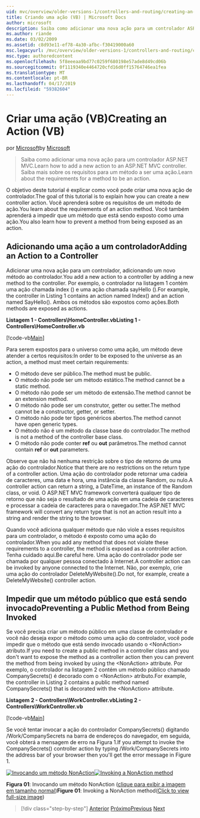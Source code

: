 ```yaml
---
uid: mvc/overview/older-versions-1/controllers-and-routing/creating-an-action-vb
title: Criando uma ação (VB) | Microsoft Docs
author: microsoft
description: Saiba como adicionar uma nova ação para um controlador ASP.NET MVC. Saiba mais sobre os requisitos para um método a ser uma ação.
ms.author: riande
ms.date: 03/02/2009
ms.assetid: c8d93e11-ef78-4a30-afbc-f30419000a60
msc.legacyurl: /mvc/overview/older-versions-1/controllers-and-routing/creating-an-action-vb
msc.type: authoredcontent
ms.openlocfilehash: 5f8eeeaa9bd77c0259f680198e57ade8d49cd06b
ms.sourcegitcommit: 0f1119340e4464720cfd16d0ff15764746ea1fea
ms.translationtype: MT
ms.contentlocale: pt-BR
ms.lasthandoff: 04/17/2019
ms.locfileid: "59382604"
---
```

# <a name="creating-an-action-vb"></a><span data-ttu-id="ef21e-104">Criar uma ação (VB)</span><span class="sxs-lookup"><span data-stu-id="ef21e-104">Creating an Action (VB)</span></span>

<span data-ttu-id="ef21e-105">por [Microsoft](https://github.com/microsoft)</span><span class="sxs-lookup"><span data-stu-id="ef21e-105">by [Microsoft](https://github.com/microsoft)</span></span>

> <span data-ttu-id="ef21e-106">Saiba como adicionar uma nova ação para um controlador ASP.NET MVC.</span><span class="sxs-lookup"><span data-stu-id="ef21e-106">Learn how to add a new action to an ASP.NET MVC controller.</span></span> <span data-ttu-id="ef21e-107">Saiba mais sobre os requisitos para um método a ser uma ação.</span><span class="sxs-lookup"><span data-stu-id="ef21e-107">Learn about the requirements for a method to be an action.</span></span>


<span data-ttu-id="ef21e-108">O objetivo deste tutorial é explicar como você pode criar uma nova ação de controlador.</span><span class="sxs-lookup"><span data-stu-id="ef21e-108">The goal of this tutorial is to explain how you can create a new controller action.</span></span> <span data-ttu-id="ef21e-109">Você aprenderá sobre os requisitos de um método de ação.</span><span class="sxs-lookup"><span data-stu-id="ef21e-109">You learn about the requirements of an action method.</span></span> <span data-ttu-id="ef21e-110">Você também aprenderá a impedir que um método que está sendo exposto como uma ação.</span><span class="sxs-lookup"><span data-stu-id="ef21e-110">You also learn how to prevent a method from being exposed as an action.</span></span>

## <a name="adding-an-action-to-a-controller"></a><span data-ttu-id="ef21e-111">Adicionando uma ação a um controlador</span><span class="sxs-lookup"><span data-stu-id="ef21e-111">Adding an Action to a Controller</span></span>

<span data-ttu-id="ef21e-112">Adicionar uma nova ação para um controlador, adicionando um novo método ao controlador.</span><span class="sxs-lookup"><span data-stu-id="ef21e-112">You add a new action to a controller by adding a new method to the controller.</span></span> <span data-ttu-id="ef21e-113">Por exemplo, o controlador na listagem 1 contém uma ação chamada index () e uma ação chamada sayHello ().</span><span class="sxs-lookup"><span data-stu-id="ef21e-113">For example, the controller in Listing 1 contains an action named Index() and an action named SayHello().</span></span> <span data-ttu-id="ef21e-114">Ambos os métodos são expostos como ações.</span><span class="sxs-lookup"><span data-stu-id="ef21e-114">Both methods are exposed as actions.</span></span>

<span data-ttu-id="ef21e-115">**Listagem 1 - Controllers\HomeController.vb**</span><span class="sxs-lookup"><span data-stu-id="ef21e-115">**Listing 1 - Controllers\HomeController.vb**</span></span>

[!code-vb[Main](creating-an-action-vb/samples/sample1.vb)]

<span data-ttu-id="ef21e-116">Para serem expostos para o universo como uma ação, um método deve atender a certos requisitos:</span><span class="sxs-lookup"><span data-stu-id="ef21e-116">In order to be exposed to the universe as an action, a method must meet certain requirements:</span></span>

- <span data-ttu-id="ef21e-117">O método deve ser público.</span><span class="sxs-lookup"><span data-stu-id="ef21e-117">The method must be public.</span></span>
- <span data-ttu-id="ef21e-118">O método não pode ser um método estático.</span><span class="sxs-lookup"><span data-stu-id="ef21e-118">The method cannot be a static method.</span></span>
- <span data-ttu-id="ef21e-119">O método não pode ser um método de extensão.</span><span class="sxs-lookup"><span data-stu-id="ef21e-119">The method cannot be an extension method.</span></span>
- <span data-ttu-id="ef21e-120">O método não pode ser um construtor, getter ou setter.</span><span class="sxs-lookup"><span data-stu-id="ef21e-120">The method cannot be a constructor, getter, or setter.</span></span>
- <span data-ttu-id="ef21e-121">O método não pode ter tipos genéricos abertos.</span><span class="sxs-lookup"><span data-stu-id="ef21e-121">The method cannot have open generic types.</span></span>
- <span data-ttu-id="ef21e-122">O método não é um método da classe base do controlador.</span><span class="sxs-lookup"><span data-stu-id="ef21e-122">The method is not a method of the controller base class.</span></span>
- <span data-ttu-id="ef21e-123">O método não pode conter **ref** ou **out** parâmetros.</span><span class="sxs-lookup"><span data-stu-id="ef21e-123">The method cannot contain **ref** or **out** parameters.</span></span>

<span data-ttu-id="ef21e-124">Observe que não há nenhuma restrição sobre o tipo de retorno de uma ação do controlador.</span><span class="sxs-lookup"><span data-stu-id="ef21e-124">Notice that there are no restrictions on the return type of a controller action.</span></span> <span data-ttu-id="ef21e-125">Uma ação do controlador pode retornar uma cadeia de caracteres, uma data e hora, uma instância da classe Random, ou nulo.</span><span class="sxs-lookup"><span data-stu-id="ef21e-125">A controller action can return a string, a DateTime, an instance of the Random class, or void.</span></span> <span data-ttu-id="ef21e-126">O ASP.NET MVC framework converterá qualquer tipo de retorno que não seja o resultado de uma ação em uma cadeia de caracteres e processar a cadeia de caracteres para o navegador.</span><span class="sxs-lookup"><span data-stu-id="ef21e-126">The ASP.NET MVC framework will convert any return type that is not an action result into a string and render the string to the browser.</span></span>

<span data-ttu-id="ef21e-127">Quando você adiciona qualquer método que não viole a esses requisitos para um controlador, o método é exposto como uma ação do controlador.</span><span class="sxs-lookup"><span data-stu-id="ef21e-127">When you add any method that does not violate these requirements to a controller, the method is exposed as a controller action.</span></span> <span data-ttu-id="ef21e-128">Tenha cuidado aqui.</span><span class="sxs-lookup"><span data-stu-id="ef21e-128">Be careful here.</span></span> <span data-ttu-id="ef21e-129">Uma ação do controlador pode ser chamada por qualquer pessoa conectado à Internet.</span><span class="sxs-lookup"><span data-stu-id="ef21e-129">A controller action can be invoked by anyone connected to the Internet.</span></span> <span data-ttu-id="ef21e-130">Não, por exemplo, crie uma ação do controlador DeleteMyWebsite().</span><span class="sxs-lookup"><span data-stu-id="ef21e-130">Do not, for example, create a DeleteMyWebsite() controller action.</span></span>

## <a name="preventing-a-public-method-from-being-invoked"></a><span data-ttu-id="ef21e-131">Impedir que um método público que está sendo invocado</span><span class="sxs-lookup"><span data-stu-id="ef21e-131">Preventing a Public Method from Being Invoked</span></span>

<span data-ttu-id="ef21e-132">Se você precisa criar um método público em uma classe de controlador e você não deseja expor o método como uma ação do controlador, você pode impedir que o método que está sendo invocado usando o &lt;NonAction&gt; atributo.</span><span class="sxs-lookup"><span data-stu-id="ef21e-132">If you need to create a public method in a controller class and you don't want to expose the method as a controller action then you can prevent the method from being invoked by using the &lt;NonAction&gt; attribute.</span></span> <span data-ttu-id="ef21e-133">Por exemplo, o controlador na listagem 2 contém um método público chamado CompanySecrets() é decorado com o &lt;NonAction&gt; atributo.</span><span class="sxs-lookup"><span data-stu-id="ef21e-133">For example, the controller in Listing 2 contains a public method named CompanySecrets() that is decorated with the &lt;NonAction&gt; attribute.</span></span>

<span data-ttu-id="ef21e-134">**Listagem 2 - Controllers\WorkController.vb**</span><span class="sxs-lookup"><span data-stu-id="ef21e-134">**Listing 2 - Controllers\WorkController.vb**</span></span>

[!code-vb[Main](creating-an-action-vb/samples/sample2.vb)]

<span data-ttu-id="ef21e-135">Se você tentar invocar a ação do controlador CompanySecrets() digitando /Work/CompanySecrets na barra de endereços do navegador, em seguida, você obterá a mensagem de erro na Figura 1.</span><span class="sxs-lookup"><span data-stu-id="ef21e-135">If you attempt to invoke the CompanySecrets() controller action by typing /Work/CompanySecrets into the address bar of your browser then you'll get the error message in Figure 1.</span></span>


<span data-ttu-id="ef21e-136">[![Invocando um método NonAction](creating-an-action-vb/_static/image1.jpg)](creating-an-action-vb/_static/image1.png)</span><span class="sxs-lookup"><span data-stu-id="ef21e-136">[![Invoking a NonAction method](creating-an-action-vb/_static/image1.jpg)](creating-an-action-vb/_static/image1.png)</span></span>

<span data-ttu-id="ef21e-137">**Figura 01**: Invocando um método NonAction ([clique para exibir a imagem em tamanho normal](creating-an-action-vb/_static/image2.png))</span><span class="sxs-lookup"><span data-stu-id="ef21e-137">**Figure 01**: Invoking a NonAction method([Click to view full-size image](creating-an-action-vb/_static/image2.png))</span></span>

> [!div class="step-by-step"]
> <span data-ttu-id="ef21e-138">[Anterior](creating-a-controller-vb.md)
> [Próximo](aspnet-mvc-controllers-overview-cs.md)</span><span class="sxs-lookup"><span data-stu-id="ef21e-138">[Previous](creating-a-controller-vb.md)
[Next](aspnet-mvc-controllers-overview-cs.md)</span></span>

